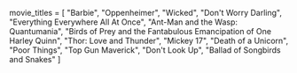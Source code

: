 movie_titles = [
    "Barbie",
    "Oppenheimer",
    "Wicked",
    "Don't Worry Darling",
    "Everything Everywhere All At Once",
    "Ant-Man and the Wasp: Quantumania",
    "Birds of Prey and the Fantabulous Emancipation of One Harley Quinn",
    "Thor: Love and Thunder",
    "Mickey 17",
    "Death of a Unicorn",
    "Poor Things",
    "Top Gun Maverick",
    "Don't Look Up",
    "Ballad of Songbirds and Snakes"
]